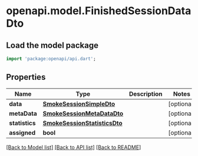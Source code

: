 # openapi.model.FinishedSessionDataDto

## Load the model package
```dart
import 'package:openapi/api.dart';
```

## Properties
Name | Type | Description | Notes
------------ | ------------- | ------------- | -------------
**data** | [**SmokeSessionSimpleDto**](SmokeSessionSimpleDto.md) |  | [optional] 
**metaData** | [**SmokeSessionMetaDataDto**](SmokeSessionMetaDataDto.md) |  | [optional] 
**statistics** | [**SmokeSessionStatisticsDto**](SmokeSessionStatisticsDto.md) |  | [optional] 
**assigned** | **bool** |  | [optional] 

[[Back to Model list]](../README.md#documentation-for-models) [[Back to API list]](../README.md#documentation-for-api-endpoints) [[Back to README]](../README.md)


